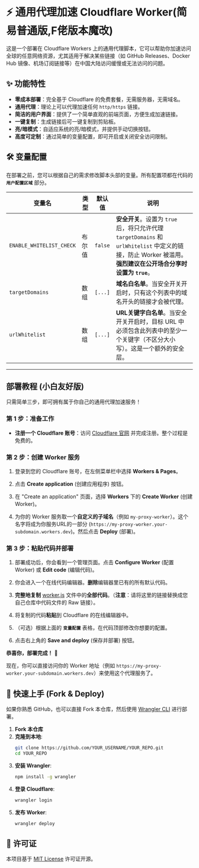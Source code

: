 # ⚡ 通用代理加速 Cloudflare Worker(简易普通版,F佬版本魔改)

这是一个部署在 Cloudflare Workers 上的通用代理脚本，它可以帮助你加速访问全球的任意网络资源，尤其适用于解决某些链接（如 GitHub Releases、Docker Hub 镜像、机场订阅链接等）在中国大陆访问缓慢或无法访问的问题。

 <!-- 建议您截一张项目主页的图片并替换此处的 URL -->

## ✨ 功能特性

- **零成本部署**：完全基于 Cloudflare 的免费套餐，无需服务器，无需域名。
- **通用代理**：理论上可以代理加速任何 `http/https` 链接。
- **简洁的用户界面**：提供了一个简单直观的前端页面，方便生成加速链接。
- **一键复制**：生成链接后可一键复制到剪贴板。
- **亮/暗模式**：自适应系统的亮/暗模式，并提供手动切换按钮。
- **高度可定制**：通过简单的变量配置，即可开启或关闭安全访问限制。

## 🛠️ 变量配置

在部署之前，您可以根据自己的需求修改脚本头部的变量。所有配置项都在代码的 **`用户配置区域`** 部分。

| 变量名                 | 类型    | 默认值 | 说明                                                                                                                              |
| ---------------------- | ------- | ------ | --------------------------------------------------------------------------------------------------------------------------------- |
| `ENABLE_WHITELIST_CHECK` | 布尔值  | `false`  | **安全开关**。设置为 `true` 后，将只允许代理 `targetDomains` 和 `urlWhitelist` 中定义的链接，防止 Worker 被滥用。**强烈建议在公开场合分享时设置为 `true`**。 |
| `targetDomains`        | 数组    | `[...]`  | **域名白名单**。当安全开关开启时，只有这个列表中的域名开头的链接才会被代理。                                                       |
| `urlWhitelist`         | 数组    | `[...]`  | **URL关键字白名单**。当安全开关开启时，目标 URL 中必须包含此列表中的至少一个关键字（不区分大小写）。这是一个额外的安全层。                 |

---

## 部署教程 (小白友好版)

只需简单三步，即可拥有属于你自己的通用代理加速服务！

### 第 1 步：准备工作

- **注册一个 Cloudflare 账号**：访问 [Cloudflare 官网](https://dash.cloudflare.com/sign-up) 并完成注册。整个过程是免费的。

### 第 2 步：创建 Worker 服务

1.  登录到您的 Cloudflare 账号，在左侧菜单栏中选择 **Workers & Pages**。
     <!-- 建议替换为真实截图 -->

2.  点击 **Create application** (创建应用程序) 按钮。
     <!-- 建议替换为真实截图 -->

3.  在 "Create an application" 页面，选择 **Workers** 下的 **Create Worker** (创建 Worker)。
     <!-- 建议替换为真实截图 -->

4.  为你的 Worker 服务取一个**自定义的子域名**（例如 `my-proxy-worker`）。这个名字将成为你服务URL的一部分 (`https://my-proxy-worker.your-subdomain.workers.dev`)。然后点击 **Deploy** (部署)。
     <!-- 建议替换为真实截图 -->

### 第 3 步：粘贴代码并部署

1.  部署成功后，你会看到一个管理页面。点击 **Configure Worker** (配置 Worker) 或 **Edit code** (编辑代码)。
     <!-- 建议替换为真实截图 -->

2.  你会进入一个在线代码编辑器。**删除**编辑器里已有的所有默认代码。

3.  **完整地复制** [worker.js](https://raw.githubusercontent.com/YOUR_USERNAME/YOUR_REPO/main/worker.js) 文件中的**全部代码**。（**注意**：请将这里的链接替换成您自己仓库中代码文件的 Raw 链接）。

4.  将复制的代码**粘贴**到 Cloudflare 的在线编辑器中。

5.  （可选）根据上面的 **`变量配置`** 表格，在代码顶部修改你想要的配置。

6.  点击右上角的 **Save and deploy** (保存并部署) 按钮。
     <!-- 建议替换为真实截图 -->

**恭喜你，部署完成！** 🎉

现在，你可以直接访问你的 Worker 地址（例如 `https://my-proxy-worker.your-subdomain.workers.dev`）来使用这个代理服务了。

## 🚀 快速上手 (Fork & Deploy)

如果你熟悉 GitHub，也可以直接 Fork 本仓库，然后使用 [Wrangler CLI](https://developers.cloudflare.com/workers/wrangler/get-started/) 进行部署。

1.  **Fork 本仓库**
2.  **克隆到本地**:
    ```bash
    git clone https://github.com/YOUR_USERNAME/YOUR_REPO.git
    cd YOUR_REPO
    ```
3.  **安装 Wrangler**:
    ```bash
    npm install -g wrangler
    ```
4.  **登录 Cloudflare**:
    ```bash
    wrangler login
    ```
5.  **发布 Worker**:
    ```bash
    wrangler deploy
    ```

## 📜 许可证

本项目基于 [MIT License](./LICENSE) 许可证开源。
